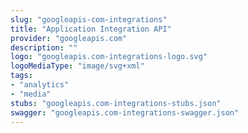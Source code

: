 ```yaml
---
slug: "googleapis-com-integrations"
title: "Application Integration API"
provider: "googleapis.com"
description: ""
logo: "googleapis.com-integrations-logo.svg"
logoMediaType: "image/svg+xml"
tags:
- "analytics"
- "media"
stubs: "googleapis.com-integrations-stubs.json"
swagger: "googleapis.com-integrations-swagger.json"
---
```


